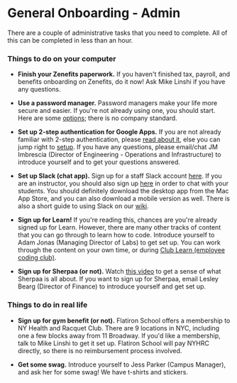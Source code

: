 # General Onboarding - Admin

There are a couple of administrative tasks that you need to complete. All of this can be completed in less than an hour.

### Things to do on your computer

- **Finish your Zenefits paperwork.** If you haven't finished tax, payroll, and benefits onboarding on Zenefits, do it now! Ask Mike Linshi if you have any questions.

- **Use a password manager.** Password managers make your life more secure and easier. If you're not already using one, you should start. Here are some [options](http://www.pcmag.com/article2/0,2817,2475964,00.asp); there is no company standard.

- **Set up 2-step authentication for Google Apps.** If you are not already familiar with 2-step authentication, please [read about it](https://www.google.com/landing/2step/), else you can jump right to [setup](https://accounts.google.com/SmsAuthConfig). If you have any questions, please email/chat JM Imbrescia (Director of Engineering - Operations and Infrastructure) to introduce yourself and to get your questions answered.

- **Set up Slack (chat app).** Sign up for a staff Slack account [here](https://flatiron-staff.slack.com/signup). If you are an instructor, you should also sign up [here](http://flatiron-school.slack.com/signup) in order to chat with your students. You should definitely download the desktop app from the Mac App Store, and you can also download a mobile version as well. There is also a short guide to using Slack on our [wiki](https://flatiron.atlassian.net/wiki/display/OP/Guide+to+Slack).

- **Sign up for Learn!** If you're reading this, chances are you're already signed up for Learn. However, there are many other tracks of content that you can go through to learn how to code. Introduce yourself to Adam Jonas (Managing Director of Labs) to get set up. You can work through the content on your own time, or during [Club Learn (employee coding club)](https://flatiron.atlassian.net/wiki/pages/viewpage.action?pageId=38666277).

- **Sign up for Sherpaa (or not).** Watch [this video](https://vimeo.com/sherpaa/review/113927726/8de2379e14) to get a sense of what Sherpaa is all about. If you want to sign up for Sherpaa, email Lesley Bearg (Director of Finance) to introduce yourself and get set up. 

### Things to do in real life

- **Sign up for gym benefit (or not).** Flatiron School offers a membership to NY Health and Racquet Club. There are 9 locations in NYC, including one a few blocks away from 11 Broadway. If you'd like a membership, talk to Mike Linshi to get it set up. Flatiron School will pay NYHRC directly, so there is no reimbursement process involved.

- **Get some swag.** Introduce yourself to Jess Parker (Campus Manager), and ask her for some swag! We have t-shirts and stickers.
